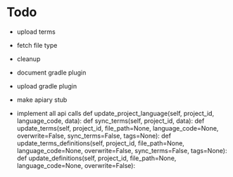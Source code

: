 # Todo

- upload terms
- fetch file type
- cleanup
- document gradle plugin
- upload gradle plugin


- make apiary stub
- implement all api calls
    def update_project_language(self, project_id, language_code, data):
    def sync_terms(self, project_id, data):
    def update_terms(self, project_id, file_path=None, language_code=None,
                     overwrite=False, sync_terms=False, tags=None):
    def update_terms_definitions(self, project_id, file_path=None,
                                 language_code=None, overwrite=False,
                                 sync_terms=False, tags=None):
    def update_definitions(self, project_id, file_path=None,
                           language_code=None, overwrite=False):

